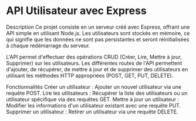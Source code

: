 # API Utilisateur avec Express

Description
Ce projet consiste en un serveur créé avec Express, offrant une API simple en utilisant Node.js. Les utilisateurs sont stockés en mémoire, ce qui signifie que les données ne sont pas persistantes et seront réinitialisées à chaque redémarrage du serveur.

L'API permet d'effectuer des opérations CRUD (Créer, Lire, Mettre à jour, Supprimer) sur les utilisateurs. Les différentes routes de l'API permettent d'ajouter, de récupérer, de mettre à jour et de supprimer des utilisateurs en utilisant les méthodes HTTP appropriées (POST, GET, PUT, DELETE).

Fonctionnalités
Créer un utilisateur : Ajouter un nouvel utilisateur via une requête POST.
Lire les utilisateurs : Récupérer la liste des utilisateurs ou un utilisateur spécifique via des requêtes GET.
Mettre à jour un utilisateur : Modifier les informations d'un utilisateur existant avec une requête PUT.
Supprimer un utilisateur : Retirer un utilisateur via une requête DELETE.
